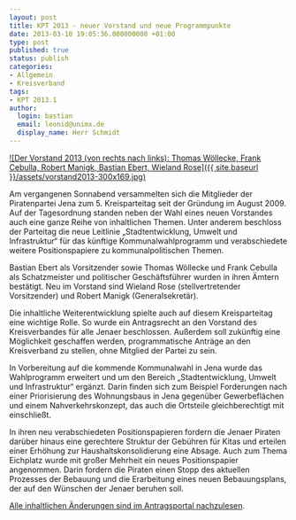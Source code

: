 ```yaml
---
layout: post
title: KPT 2013 - neuer Vorstand und neue Programmpunkte
date: 2013-03-10 19:05:36.000000000 +01:00
type: post
published: true
status: publish
categories:
- Allgemein
- Kreisverband
tags:
- KPT 2013.1
author:
  login: bastian
  email: leonid@unimx.de
  display_name: Herr Schmidt
---
```

[![Der Vorstand 2013 (von rechts nach links): Thomas Wöllecke, Frank Cebulla, Robert Manigk, Bastian Ebert, Wieland Rose]({{ site.baseurl }}/assets/vorstand2013-300x169.jpg)](/pictures/vorstand2013.jpg)

Am vergangenen Sonnabend versammelten sich die Mitglieder der Piratenpartei Jena zum 5. Kreisparteitag seit der Gründung im August 2009. Auf der Tagesordnung standen neben der Wahl eines neuen Vorstandes auch eine ganze Reihe von inhaltlichen Themen. Unter anderem beschloss der Parteitag die neue Leitlinie „Stadtentwicklung, Umwelt und Infrastruktur“ für das künftige Kommunalwahlprogramm und verabschiedete weitere Positionspapiere zu kommunalpolitischen Themen.

Bastian Ebert als Vorsitzender sowie Thomas Wöllecke und Frank Cebulla als Schatzmeister und politischer Geschäftsführer wurden in ihren Ämtern bestätigt. Neu im Vorstand sind Wieland Rose (stellvertretender Vorsitzender) und Robert Manigk (Generalsekretär).

Die inhaltliche Weiterentwicklung spielte auch auf diesem Kreisparteitag eine wichtige Rolle. So wurde ein Antragsrecht an den Vorstand des Kreisverbandes für alle Jenaer beschlossen. Außerdem soll zukünftig eine Möglichkeit geschaffen werden, programmatische Anträge an den Kreisverband zu stellen, ohne Mitglied der Partei zu sein.

In Vorbereitung auf die kommende Kommunalwahl in Jena wurde das Wahlprogramm erweitert und um den Bereich „Stadtentwicklung, Umwelt und Infrastruktur“ ergänzt. Darin finden sich zum Beispiel Forderungen nach einer Priorisierung des Wohnungsbaus in Jena gegenüber Gewerbeflächen und einem Nahverkehrskonzept, das auch die Ortsteile gleichberechtigt mit einschließt.

In ihren neu verabschiedeten Positionspapieren fordern die Jenaer Piraten darüber hinaus eine gerechtere Struktur der Gebühren für Kitas und erteilen einer Erhöhung zur Haushaltskonsolidierung eine Absage. Auch zum Thema Eichplatz wurde mit großer Mehrheit ein neues Positionspapier angenommen. Darin fordern die Piraten einen Stopp des aktuellen Prozesses der Bebauung und die Erarbeitung eines neuen Bebauungsplans, der auf den Wünschen der Jenaer beruhen soll.

[Alle inhaltlichen Änderungen sind im Antragsportal nachzulesen](http://wiki.piraten-thueringen.de/TH:KV_Jena/Kreisparteitag_2013.1/Antragsportal "Antragsportal des KPT 2013.1 im Wiki der PIRATEN Thüringen").
